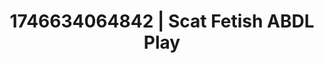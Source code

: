 ---
categories:
- Spiritual kink
- Sensual selfie
- AI-generated
- Eye contact kink
- Candlelit scenes
- ASMR
- Cosplay
- Eclectic erotica
image: /assets/images/1746634064842.jpg
layout: post
seo:
  description: Featured content with high-quality ABDL Play, Scat Fetish. HD images
    available.
  keywords: ABDL Play, Scat Fetish
  og_image: /assets/images/1746634064842.jpg
  schema_type: VisualArtwork
tags:
- ABDL Play
- Scat Fetish
- '#1746634064842'
title: 1746634064842 | Scat Fetish ABDL Play
---